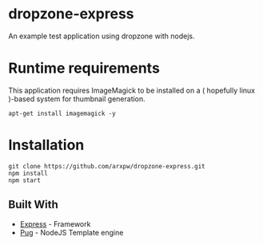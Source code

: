 # dropzone-express
An example test application using dropzone with nodejs.

# Runtime requirements
This application requires ImageMagick to be installed on a ( hopefully linux )-based system for thumbnail generation.
```
apt-get install imagemagick -y
```

# Installation
```
git clone https://github.com/arxpw/dropzone-express.git
npm install
npm start
```

## Built With

* [Express](https://expressjs.com/) - Framework
* [Pug](https://pugjs.org) - NodeJS Template engine

